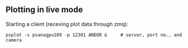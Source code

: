 ## Plotting in live mode
Starting a client (receving plot data through zmq):
```
psplot -s psanagpu109 -p 12301 ANDOR &     # server, port no., and camera
```
